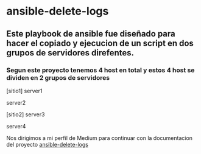 # ansible-delete-logs

## Este playbook de ansible fue diseñado para hacer el copiado y ejecucion de un script en dos grupos de servidores direfentes.

### Segun este proyecto tenemos 4 host en total y estos 4 host se dividen en 2 grupos de servidores


[sitio1]
server1

server2

[sitio2]
server3

server4

Nos dirigimos a mi perfil de Medium para continuar con la documentacion del proyecto [ansible-delete-logs](https://medium.com/@cubillacar97/ansible-instalaci%C3%B3n-b43ee8bfedd8)



